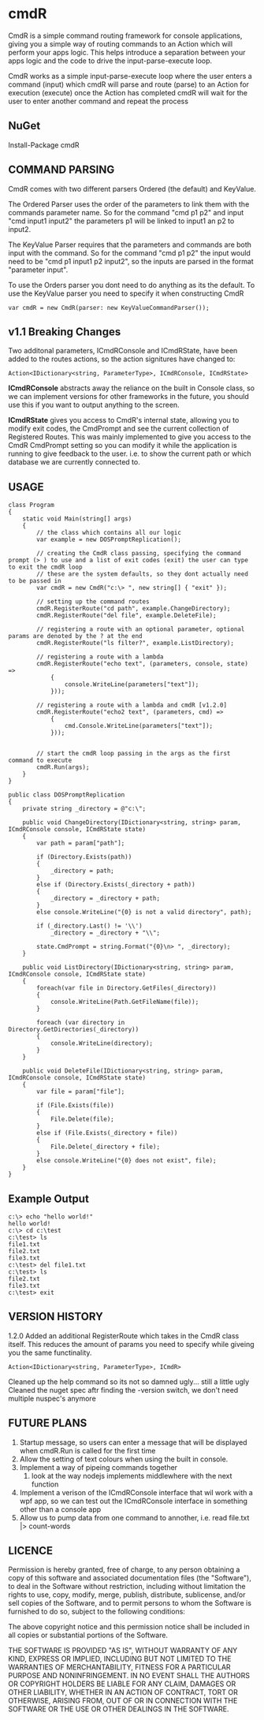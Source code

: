 cmdR
====
CmdR is a simple command routing framework for console applications, giving you a simple way of routing commands to an Action which will perform your apps logic. This helps introduce a separation between your apps logic and the code to drive the input-parse-execute loop.

CmdR works as a simple input-parse-execute loop where the user enters a command (input) which cmdR will parse and route (parse) to an Action for execution (execute) once the Action has completed cmdR will wait for the user to enter another command and repeat the process


NuGet
-----
Install-Package cmdR


COMMAND PARSING
---------------
CmdR comes with two different parsers Ordered (the default) and KeyValue.

The Ordered Parser uses the order of the parameters to link them with the commands parameter name. So for the command "cmd p1 p2" and input "cmd input1 input2" the parameters p1 will be linked to input1 an p2 to input2.

The KeyValue Parser requires that the parameters and commands are both input with the command. So for the command "cmd p1 p2" the input would need to be "cmd p1 input1 p2 input2", so the inputs are parsed in the format "parameter input".

To use the Orders parser you dont need to do anything as its the default. To use the KeyValue parser you need to specify it when constructing CmdR

    var cmdR = new CmdR(parser: new KeyValueCommandParser());


v1.1 Breaking Changes
---------------------
Two additonal parameters, ICmdRConsole and ICmdRState, have been added to the routes actions, so the action signitures have changed to:
    
    Action<IDictionary<string, ParameterType>, ICmdRConsole, ICmdRState>

__ICmdRConsole__ abstracts away the reliance on the built in Console class, so we can implement versions for other frameworks in the future, you should use this if you want  to output anything to the screen.

__ICmdRState__ gives you access to CmdR's internal state, allowing you to modify exit codes, the CmdPrompt and see the current collection of Registered Routes. This was mainly implemented to give you access to the CmdR CmdPrompt setting so you can modify it while the application is running to give feedback to the user. i.e. to show the current path or which database we are currently connected to.


USAGE
-----
    class Program
    {
        static void Main(string[] args)
        {
            // the class which contains all our logic
            var example = new DOSPromptReplication();

            // creating the CmdR class passing, specifying the command prompt (> ) to use and a list of exit codes (exit) the user can type to exit the cmdR loop
            // these are the system defaults, so they dont actually need to be passed in
            var cmdR = new CmdR("c:\> ", new string[] { "exit" });
            
            // setting up the command routes
            cmdR.RegisterRoute("cd path", example.ChangeDirectory);
            cmdR.RegisterRoute("del file", example.DeleteFile);

            // registering a route with an optional parameter, optional params are denoted by the ? at the end
            cmdR.RegisterRoute("ls filter?", example.ListDirectory);

            // registering a route with a lambda
            cmdR.RegisterRoute("echo text", (parameters, console, state) => 
                { 
                    console.WriteLine(parameters["text"]);
                }));

            // registering a route with a lambda and cmdR [v1.2.0]
            cmdR.RegisterRoute("echo2 text", (parameters, cmd) => 
                { 
                    cmd.Console.WriteLine(parameters["text"]);
                }));

            
            // start the cmdR loop passing in the args as the first command to execute
            cmdR.Run(args);
        }
    }
    
    public class DOSPromptReplication
    {
        private string _directory = @"c:\";

        public void ChangeDirectory(IDictionary<string, string> param, ICmdRConsole console, ICmdRState state)
        {
            var path = param["path"];

            if (Directory.Exists(path))
            {
                _directory = path;
            }
            else if (Directory.Exists(_directory + path))
            {
                _directory = _directory + path;
            }
            else console.WriteLine("{0} is not a valid directory", path);

            if (_directory.Last() != '\\')
                _directory = _directory + "\\";

            state.CmdPrompt = string.Format("{0}\n> ", _directory);
        }

        public void ListDirectory(IDictionary<string, string> param, ICmdRConsole console, ICmdRState state)
        {
            foreach(var file in Directory.GetFiles(_directory))
            {
                console.WriteLine(Path.GetFileName(file));
            }

            foreach (var directory in Directory.GetDirectories(_directory))
            {
                console.WriteLine(directory);
            }
        }

        public void DeleteFile(IDictionary<string, string> param, ICmdRConsole console, ICmdRState state)
        {
            var file = param["file"];

            if (File.Exists(file))
            {
                File.Delete(file);
            }
            else if (File.Exists(_directory + file))
            {
                File.Delete(_directory + file);
            }
            else console.WriteLine("{0} does not exist", file);
        }
    }


Example Output
--------------

    c:\> echo "hello world!"
    hello world!
    c:\> cd c:\test
    c:\test> ls
    file1.txt
    file2.txt
    file3.txt
    c:\test> del file1.txt
    c:\test> ls
    file2.txt
    file3.txt
    c:\test> exit



VERSION HISTORY
---------------
1.2.0
Added an additional RegisterRoute which takes in the CmdR class itself. This reduces the amount of params you need to specify while giveing you the same functinality.

    Action<IDictionary<string, ParameterType>, ICmdR>

Cleaned up the help command so its not so damned ugly... still a little ugly
Cleaned the nuget spec aftr finding the -version switch, we don't need multiple nuspec's anymore



FUTURE PLANS
------------
1. Startup message, so users can enter a message that will be displayed when cmdR.Run is called for the first time
2. Allow the setting of text colours when using the built in console.
3. Implement a way of pipeing commands together
   1. look at the way nodejs implements middlewhere with the next function
4. Implement a verison of the ICmdRConsole interface that wil work with a wpf app, so we can test out the ICmdRConsole interface in something other than a console app
5. Allow us to pump data from one command to annother, i.e. read file.txt |> count-words


LICENCE
-------
Permission is hereby granted, free of charge, to any person obtaining a copy of this software and associated documentation files (the "Software"), to deal in the Software without restriction, including without limitation the rights to use, copy, modify, merge, publish, distribute, sublicense, and/or sell copies of the Software, and to permit persons to whom the Software is furnished to do so, subject to the following conditions:

The above copyright notice and this permission notice shall be included in all copies or substantial portions of the Software.

THE SOFTWARE IS PROVIDED "AS IS", WITHOUT WARRANTY OF ANY KIND, EXPRESS OR IMPLIED, INCLUDING BUT NOT LIMITED TO THE WARRANTIES OF MERCHANTABILITY, FITNESS FOR A PARTICULAR PURPOSE AND NONINFRINGEMENT. IN NO EVENT SHALL THE AUTHORS OR COPYRIGHT HOLDERS BE LIABLE FOR ANY CLAIM, DAMAGES OR OTHER LIABILITY, WHETHER IN AN ACTION OF CONTRACT, TORT OR OTHERWISE, ARISING FROM, OUT OF OR IN CONNECTION WITH THE SOFTWARE OR THE USE OR OTHER DEALINGS IN THE SOFTWARE.